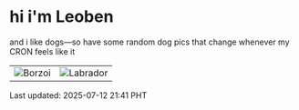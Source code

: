 # hi i'm Leoben

and i like dogs—so have some random dog pics that change whenever my CRON feels like it

|  |  |
|--------|----------|
| ![Borzoi](https://random-dog-vercel.vercel.app/api/random-borzoi?v=1752327670) | ![Labrador](https://random-dog-vercel.vercel.app/api/random-labrador?v=1752327670) |

Last updated: 2025-07-12 21:41 PHT
